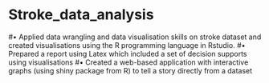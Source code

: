 # Stroke_data_analysis
#• Applied data wrangling and data visualisation skills on stroke dataset and created visualisations using the R programming language in Rstudio.
#• Prepared a report using Latex which included a set of decision supports using visualisations
#• Created a web-based application with interactive graphs (using shiny package from R) to tell a story directly from a dataset
